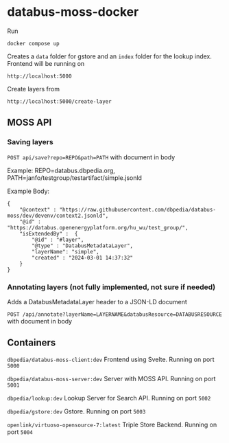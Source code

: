 # databus-moss-docker

Run

```
docker compose up
```

Creates a `data` folder for gstore and an `index` folder for the lookup index. Frontend will be running on

```
http://localhost:5000
```

Create layers from

```
http://localhost:5000/create-layer
```

## MOSS API

### Saving layers

`POST api/save?repo=REPO&path=PATH` with document in body

Example: REPO=databus.dbpedia.org, PATH=janfo/testgroup/testartifact/simple.jsonld

Example Body:
```
{
    "@context" : "https://raw.githubusercontent.com/dbpedia/databus-moss/dev/devenv/context2.jsonld",
    "@id" : "https://databus.openenergyplatform.org/hu_wu/test_group/",
    "isExtendedBy" :  {
        "@id" : "#layer",
        "@type" : "DatabusMetadataLayer",
        "layerName": "simple",
        "created" : "2024-03-01 14:37:32"
    }
}
```

### Annotating layers (not fully implemented, not sure if needed)
Adds a DatabusMetadataLayer header to a JSON-LD document

`POST /api/annotate?layerName=LAYERNAME&databusResource=DATABUSRESOURCE` with document in body


## Containers

`dbpedia/databus-moss-client:dev`
Frontend using Svelte. Running on port `5000`

`dbpedia/databus-moss-server:dev` 
Server with MOSS API. Running on port `5001`

`dbpedia/lookup:dev`
Lookup Server for Search API. Running on port `5002`

`dbpedia/gstore:dev`
Gstore. Running on port `5003`

`openlink/virtuoso-opensource-7:latest`
Triple Store Backend. Running on port `5004`
